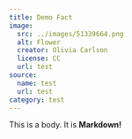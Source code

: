 ```yaml
---
title: Demo Fact
image:
  src: ../images/51339664.png
  alt: Flower
  creator: Olivia Carlson
  license: CC
  url: test
source:
  name: test
  url: test
category: test
---
```

This is a body. It is **Markdown!**